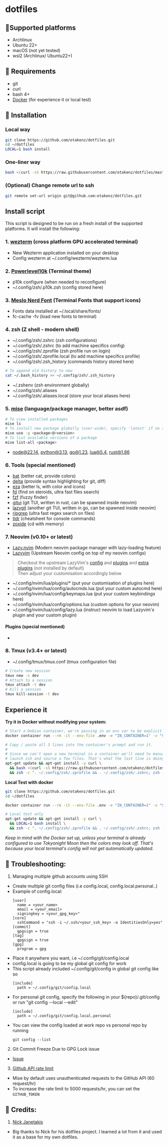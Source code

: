 # dotfiles

## 📓Supported platforms
- Archlinux
- Ubuntu 22+
- macOS (not yet tested)
- wsl2 (Archlinux/ Ubuntu22+)

## 🔗 Requirements
- git
- curl
- bash 4+
- [Docker](https://docs.docker.com/engine/install/) (for experience it or local test)

## 🔨 Installation
### Local way
```sh
git clone https://github.com/otakenz/dotfiles.git
cd ~/dotfiles
LOCAL=1 bash install
```

### One-liner way
```sh
bash <(curl -sS https://raw.githubusercontent.com/otakenz/dotfiles/master/install)
```

### (Optional) Change remote url to ssh
```sh
git remote set-url origin git@github.com:otakenz/dotfiles.git
```

## Install script
This script is designed to be run on a fresh install of the supported platforms. It will install the following:
### 1. [wezterm](https://wezterm.org/index.html) (cross platform GPU accelerated terminal)
- New Wezterm application installed on your desktop
- Config wezterm at ~/.config/wezterm/wezterm.lua
### 2. [Powerlevel10k](https://github.com/romkatv/powerlevel10k) (Terminal theme)
- p10k configure (when needed to reconfigure)
- ~/.config/zsh/.p10k.zsh (config stored here)
### 3. [Meslo Nerd Font](https://www.nerdfonts.com/font-downloads) (Terminal Fonts that support icons)
- Fonts data installed at ~/.local/share/fonts/
- fc-cache -fv (load new fonts to terminal)
### 4. zsh (Z shell - modern shell)
- ~/.config/zsh/.zshrc (zsh configurations)
- ~/.config/zsh/.zshrc (to add machine specifics config)
- ~/.config/zsh/.zprofile (zsh profile run on login)
- ~/.config/zsh/.zprofile.local (to add machine specifics profile)
- ~/.config/zsh/.zsh_history (commands history stored here)
```sh
# To append old history to new
cat ~/.bash_history >> ~/.config/zsh/.zsh_history
```
- ~/.zshenv (zsh environment globally)
- ~/.config/zsh/.aliases
- ~/.config/zsh/.aliases.local (store your local aliases here)
### 5. [mise](https://mise.jdx.dev/getting-started.html) (language/package manager, better asdf)

```sh
# To view installed packages
mise ls
# To install new package globally (user-wide), specify 'latest' if no specific version requirement
mise use -g <package>@<version>
# To list available versions of a package
mise list-all <package>
```
- node@22.14, python@3.13, go@1.23, lua@5.4, rust@1.86
### 6. Tools (special mentioned)
- [bat](https://github.com/sharkdp/bat) (better cat, provide colors)
- [delta](https://github.com/dandavison/delta) (provide syntax highlighting for git, diff)
- [eza](https://github.com/eza-community/eza) (better ls, with color and icons)
- [fd](https://github.com/sharkdp/fd) (find on steroids, ultra fast files search)
- [fzf](https://github.com/junegunn/fzf) (fuzzy finder)
- [gitui](https://github.com/gitui-org/gitui) (git TUI, written in rust, can be spawned inside neovim)
- [lazygit](https://github.com/jesseduffield/lazygit) (another git TUI, written in go, can be spawned inside neovim)
- [ripgrep](https://github.com/BurntSushi/ripgrep) (ultra fast regex search on files)
- [tldr](https://github.com/tldr-pages/tldr) (cheatsheet for console commands)
- [zoxide](https://github.com/ajeetdsouza/zoxide) (cd with memory)
### 7. Neovim (v0.10+ or latest)
- [Lazy.nvim](https://github.com/folke/lazy.nvim) (Modern neovim package manager with lazy-loading feature)
- [Lazyvim](https://github.com/LazyVim/LazyVim) (Upstream Neovim config on top of my neovim configs)
> Checkout the upstream LazyVim's [config](https://github.com/LazyVim/LazyVim/tree/main/lua/lazyvim/config) and 
 [plugins](https://github.com/LazyVim/LazyVim/tree/main/lua/lazyvim/plugins) and
 [extra plugins](https://github.com/LazyVim/LazyVim/tree/main/lua/lazyvim/plugins/extras) (not installed by default) \
 Then adjust your customisation accordingly below
- ~/.config/nvim/lua/plugins/* (put your customisation of plugins here)
- ~/.config/nvim/lua/config/autocmds.lua (put your custom autocmd here)
- ~/.config/nvim/lua/config/keymaps.lua (put your custom keybindings here)
- ~/.config/nvim/lua/config/options.lua (custom options for your neovim)
- ~/.config/nvim/lua/config/lazy.lua (instruct neovim to load Lazyvim's plugin and your custom plugin)
#### Plugins (special mentioned)
-
### 8. Tmux (v3.4+ or latest)
- ~/.config/tmux/tmux.conf (tmux configuration file)
```sh
# Create new session
tmux new -s dev
# Attach to a session
tmux attach -t dev
# Kill a session
tmux kill-session -t dev
```

## Experience it
**Try it in Docker without modifying your system:**

```sh
# Start a Debian container, we're passing in an env var to be explicit we're in Docker.
docker container run --rm -it --env-file .env -e "IN_CONTAINER=1" -v "${PWD}:/app" -w /app debian:stable-slim bash

# Copy / paste all 3 lines into the container's prompt and run it.
#
# Since we can't open a new terminal in a container we'll need to manually
# launch zsh and source a few files. That's what the last line is doing.
apt-get update && apt-get install -y curl \
  && bash <(curl -sS https://raw.githubusercontent.com/otakenz/dotfiles/master/install) \
  && zsh -c ". ~/.config/zsh/.zprofile && . ~/.config/zsh/.zshrc; zsh -i"
```

**Local Test with docker**

```sh
git clone https://github.com/otakenz/dotfiles.git
cd ~/dotfiles

docker container run --rm -it --env-file .env -e "IN_CONTAINER=1" -v "${PWD}:/app" -w /app debian:stable-slim bash

# Local test only
apt-get update && apt-get install -y curl \
  && LOCAL=1 bash install \
  && zsh -c ". ~/.config/zsh/.zprofile && . ~/.config/zsh/.zshrc; zsh -i"
```

_Keep in mind with the Docker set up, unless your terminal is already
configured to use Tokyonight Moon then the colors may look off. That's because
your local terminal's config will not get automatically updated._


## 📗 Troubleshooting:
1. Managing multiple github accounts using SSH
- Create multiple git config files (i.e config.local, config.local.personal..)
- Example of config.local:
  ```
  [user]
    name = <your_name>
    email = <your_email>
    signingkey = <your_gpg_key>"
  [core]
    sshCommand = "ssh -i ~/.ssh/<your_ssh_key> -o IdentitiesOnly=yes"
  [commit]
    gpgsign = true
  [tag]
    gpgsign = true
  [gpg]
    program = gpg 
  ```
- Place it anywhere you want, i.e ~/.config/git/config.local
- config.local is going to be my global git config for work
- This script already included ~/.config/git/config in global git config like so
  ```
  [include]
    path = ~/.config/git/config.local
  ```
- For personal git config, specify the following in your ${repo}/.git/config or run "git config --local --edit"
  ```
  [include]
    path = ~/.config/git/config.local.personal
  ```
- You can view the config loaded at work repo vs personal repo by running
  ```
  git config --list
    ```

2. Git Commit Freeze Due to GPG Lock issue
- [Issue](https://gist.github.com/bahadiraraz/f2fb15b07e0fce92d8d5a86ab33469f7)

3. [Github API rate limit](https://docs.github.com/en/rest/overview/resources-in-the-rest-api#rate-limiting)
- Mise by default uses unauthenticated requests to the GitHub API (60 request/hr)
- To increase the rate limit to 5000 requests/hr, you can set the `GITHUB_TOKEN`


## 👑 Credits:

1. [Nick Janetakis](https://github.com/nickjj/dotfiles)

- Big thanks to Nick for his dotfiles project. I learned a lot from it and
  used it as a base for my own dotfiles.
